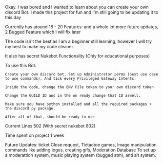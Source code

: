 Okay. I was bored and I wanted to learn about you can create your own discord Bot. I made this project for fun and I'm still going to be updating it to this day

Currently has around 18 - 20 Features: and a whole lot more future updates, 2 Bugged Feature which I will fix later

The code isn't the best as I am a beginner still learning, however I will try my best to make my code cleaner.

It also has secret Nukebot Functionality (Only for educational purposes)

To use this Bot:

    Create your own discord bot, Set up Administrator perms (best use case to use commands), And tick every Privileged Gateway Intents.

    Inside the code, change the ENV File token to your own discord token

    Change the GUILD ID and in the on ready change that ID aswell.

    Make sure you have python installed and all the required packages + the discord py package.

    After all of that, should be ready to use

Current Lines 502 (With secret nukebot 602)

Time spent on project 1 week

Future Updates: ticket Close request, Tictactoe games, Image manipulation commands like adding logos, creating gifs, Moderation Database To set up a moderattion system, music playing system (bugged atm), anti alt system.
